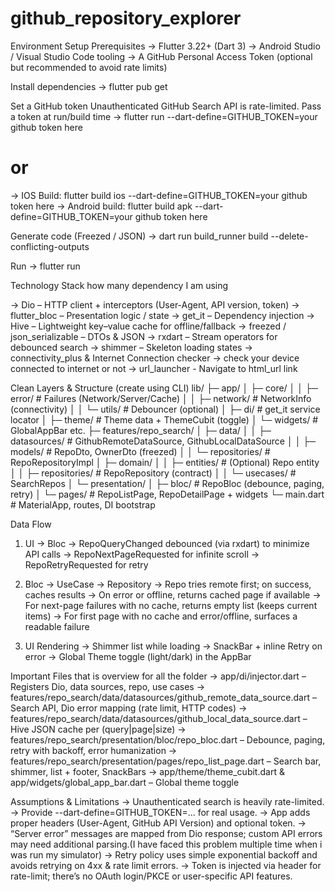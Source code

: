 # github_repository_explorer

Environment Setup 
Prerequisites
-> Flutter 3.22+ (Dart 3)
-> Android Studio / Visual Studio Code tooling
-> A GitHub Personal Access Token (optional but recommended to avoid rate limits)

Install dependencies
-> flutter pub get

Set a GitHub token 
Unauthenticated GitHub Search API is rate-limited. Pass a token at run/build time
-> flutter run --dart-define=GITHUB_TOKEN=your github token here
# or
->  IOS Build: flutter build ios  --dart-define=GITHUB_TOKEN=your github token here
->  Android build: flutter build apk  --dart-define=GITHUB_TOKEN=your github token here

Generate code (Freezed / JSON)
-> dart run build_runner build --delete-conflicting-outputs

Run 
-> flutter run


Technology Stack how many dependency I am using

-> Dio – HTTP client + interceptors (User-Agent, API version, token)
-> flutter_bloc – Presentation logic / state
-> get_it – Dependency injection
-> Hive – Lightweight key–value cache for offline/fallback
-> freezed / json_serializable – DTOs & JSON
-> rxdart – Stream operators for debounced search
-> shimmer – Skeleton loading states
-> connectivity_plus & Internet Connection checker  -> check your device connected to internet or not 
-> url_launcher - Navigate to html_url link 

Clean Layers & Structure (create using CLI)
lib/
 ├─ app/
 │   ├─ core/
 │   │   ├─ error/           # Failures (Network/Server/Cache)
 │   │   ├─ network/         # NetworkInfo (connectivity)
 │   │   └─ utils/           # Debouncer (optional)
 │   ├─ di/                  # get_it service locator
 │   ├─ theme/               # Theme data + ThemeCubit (toggle)
 │   └─ widgets/             # GlobalAppBar etc.
 ├─ features/repo_search/
 │   ├─ data/
 │   │   ├─ datasources/     # GithubRemoteDataSource, GithubLocalDataSource
 │   │   ├─ models/          # RepoDto, OwnerDto (freezed)
 │   │   └─ repositories/    # RepoRepositoryImpl
 │   ├─ domain/
 │   │   ├─ entities/        # (Optional) Repo entity
 │   │   ├─ repositories/    # RepoRepository (contract)
 │   │   └─ usecases/        # SearchRepos
 │   └─ presentation/
 │       ├─ bloc/            # RepoBloc (debounce, paging, retry)
 │       └─ pages/           # RepoListPage, RepoDetailPage + widgets
 └─ main.dart                # MaterialApp, routes, DI bootstrap

Data Flow
1. UI → Bloc
-> RepoQueryChanged debounced (via rxdart) to minimize API calls
-> RepoNextPageRequested for infinite scroll
-> RepoRetryRequested for retry

2. Bloc → UseCase → Repository
-> Repo tries remote first; on success, caches results
-> On error or offline, returns cached page if available
-> For next-page failures with no cache, returns empty list (keeps current items)
-> For first page with no cache and error/offline, surfaces a readable failure

3. UI Rendering
-> Shimmer list while loading
-> SnackBar + inline Retry on error
-> Global Theme toggle (light/dark) in the AppBar

Important Files that is overview for all the folder 
 -> app/di/injector.dart – Registers Dio, data sources, repo, use cases
-> features/repo_search/data/datasources/github_remote_data_source.dart – Search API, Dio error mapping (rate limit, HTTP codes)
-> features/repo_search/data/datasources/github_local_data_source.dart – Hive JSON cache per (query|page|size)
-> features/repo_search/presentation/bloc/repo_bloc.dart – Debounce, paging, retry with backoff, error humanization
-> features/repo_search/presentation/pages/repo_list_page.dart – Search bar, shimmer, list + footer, SnackBars
-> app/theme/theme_cubit.dart & app/widgets/global_app_bar.dart – Global theme toggle

Assumptions & Limitations
-> Unauthenticated search is heavily rate-limited.
-> Provide --dart-define=GITHUB_TOKEN=... for real usage.
-> App adds proper headers (User-Agent, GitHub API Version) and optional token.
-> “Server error” messages are mapped from Dio response; custom API errors may need additional parsing.(I have faced this problem multiple time when i was run my simulator)
-> Retry policy uses simple exponential backoff and avoids retrying on 4xx & rate limit errors.
-> Token is injected via header for rate-limit; there’s no OAuth login/PKCE or user-specific API features.



